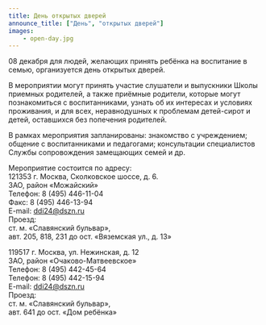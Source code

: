 ```yaml
---
title: День открытых дверей
announce_title: ["День", "открытых дверей"]
images:
    - open-day.jpg
---
```

08 декабря для людей, желающих принять ребёнка на воспитание в семью, организуется день открытых дверей.

<!--more-->
В мероприятии могут принять участие слушатели и выпускники Школы приемных родителей, а также приёмные родители, которые могут познакомиться с воспитанниками, узнать об их интересах и условиях проживания, и для всех, неравнодушных к проблемам детей-сирот и детей, оставшихся без попечения родителей.

В рамках мероприятия запланированы: знакомство с учреждением; общение с воспитанниками и педагогами; консультации специалистов Службы сопровождения замещающих семей и др.

Мероприятие состоится по адресу:  
121353 г. Москва, Сколковское шоссе, д. 6.  
ЗАО, район «Можайский»  
Телефон: 8 (495) 446-11-04  
Факс: 8 (495) 446-13-94  
E-mail: ddi24@dszn.ru  
Проезд:  
ст. м. «Славянский бульвар»,  
авт. 205, 818, 231 до ост. «Вяземская ул., д. 13»

119517 г. Москва, ул. Нежинская, д. 12  
ЗАО, район «Очаково-Матвеевское»  
Телефон: 8 (495) 442-45-64  
Телефон: 8 (495) 442-15-94  
E-mail: ddi24@dszn.ru  
Проезд:  
ст. м. «Славянский бульвар»,  
авт. 641 до ост. «Дом ребёнка»
